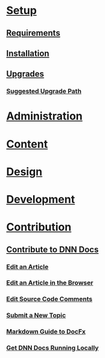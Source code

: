 # [Setup](xref:getting-started-setup)
## [Requirements](xref:setup-requirements)
## [Installation](xref:setup-installation)
## [Upgrades](xref:setup-upgrades)
### [Suggested Upgrade Path](xref:setup-upgrades-suggested-upgrade-path)
# [Administration](xref:getting-started-administration)
# [Content](xref:getting-started-content)
# [Design](xref:getting-started-design)
# [Development](xref:getting-started-development)
# [Contribution](xref:getting-started-contribution)
## [Contribute to DNN Docs](xref:contribute-to-docs)
### [Edit an Article](xref:how-to-edit-an-article)
### [Edit an Article in the Browser](xref:how-to-edit-an-article-in-browser)
### [Edit Source Code Comments](xref:how-to-edit-source-code-comments)
### [Submit a New Topic](xref:how-to-submit-a-new-topic)
### [Markdown Guide to DocFx](xref:markdown-guide-to-docfx)
### [Get DNN Docs Running Locally](xref:get-dnn-docs-running-locally)
